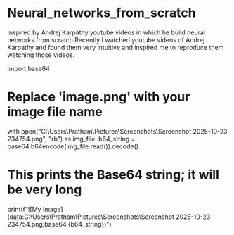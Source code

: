 # Neural_networks_from_scratch

Inspired by Andrej Karpathy youtube videos in which he build neural networks from scratch 
Recently I watched youtube videos of Andrej Karpathy and found them very intuitive and inspired me to reproduce them watching those videos.

import base64

# Replace 'image.png' with your image file name
with open("C:\Users\Pratham\Pictures\Screenshots\Screenshot 2025-10-23 234754.png", "rb") as img_file:
    b64_string = base64.b64encode(img_file.read()).decode()

# This prints the Base64 string; it will be very long
print(f"![My Image](data:C:\Users\Pratham\Pictures\Screenshots\Screenshot 2025-10-23 234754.png;base64,{b64_string})")